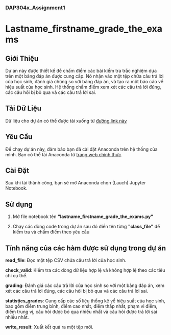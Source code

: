 ### DAP304x_Assignment1
# Lastname_firstname_grade_the_exams
## Giới Thiệu

Dự án này được thiết kế để chấm điểm các bài kiểm tra trắc nghiệm dựa trên một bảng đáp án được cung cấp. Nó nhận vào một tệp chứa câu trả lời của học sinh, đánh giá chúng so với bảng đáp án, và tạo ra một báo cáo về hiệu suất của học sinh. Hệ thống chấm điểm xem xét các câu trả lời đúng, các câu hỏi bị bỏ qua và các câu trả lời sai.

## Tải Dữ Liệu

Dữ liệu cho dự án có thể được tải xuống từ [đường link này](https://drive.google.com/file/d/1OP35rvIGoKp-pboeA5m0jIfSw2GdlY5h/view)

## Yêu Cầu

Để chạy dự án này, đảm bảo bạn đã cài đặt Anaconda trên hệ thống của mình. Bạn có thể tải Anaconda từ [trang web chính thức](https://www.anaconda.com/products/distribution).

## Cài Đặt

Sau khi tải thành công, bạn sẽ mở Anaconda chọn (Lauch) Jupyter Notebook. 

## Sử dụng

1. Mở file notebook tên **"lastname_firstname_grade_the_exams.py"**

2. Chạy các dòng code trong dự án sau đó điền tên từng **"class_file"** để kiểm tra và chấm điểm theo yêu cầu
## Tính năng của các hàm được sử dụng trong dự án

**read_file**: Đọc một tệp CSV chứa câu trả lời của học sinh.

**check_valid**: Kiểm tra các dòng dữ liệu hợp lệ và không hợp lệ theo các tiêu chí cụ thể.

**grading**: Đánh giá các câu trả lời của học sinh so với một bảng đáp án, xem xét các câu trả lời đúng, các câu hỏi bị bỏ qua và các câu trả lời sai.

**statistics_grades**: Cung cấp các số liệu thống kê về hiệu suất của học sinh, bao gồm điểm trung bình, điểm cao nhất, điểm thấp nhất, phạm vi điểm, điểm trung vị, câu hỏi được bỏ qua nhiều nhất và câu hỏi được trả lời sai nhiều nhất.

**write_result**: Xuất kết quả ra một tệp mới.


